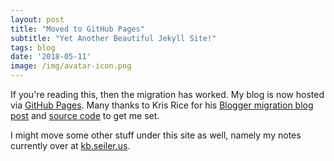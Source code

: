 ```yaml
---
layout: post
title: "Moved to GitHub Pages"
subtitle: "Yet Another Beautiful Jekyll Site!"
tags: blog
date: '2018-05-11'
image: /img/avatar-icon.png
---
```


If you're reading this, then the migration has worked. My blog is now hosted via [GitHub Pages](https://pages.github.com/). Many thanks to Kris Rice for his [Blogger migration blog post](http://krisrice.io/2017-10-06-migrating-my-blog-from-blogger-to-github-pages-with-jekyll/) and [source code](https://github.com/krisrice/krisrice.io) to get me set.

I might move some other stuff under this site as well, namely my notes currently over at [kb.seiler.us](http://kb.seiler.us).

